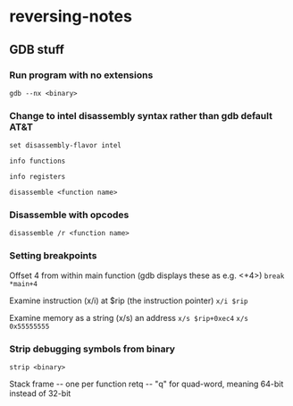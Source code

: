 # reversing-notes

## GDB stuff

### Run program with no extensions
`gdb --nx <binary>`

### Change to intel disassembly syntax rather than gdb default AT&T
`set disassembly-flavor intel`

`info functions`

`info registers`

`disassemble <function name>`

### Disassemble with opcodes
`disassemble /r <function name>`

### Setting breakpoints
Offset 4 from within main function (gdb displays these as e.g. <+4>)
`break *main+4`

Examine instruction (x/i) at $rip (the instruction pointer)
`x/i $rip`

Examine memory as a string (x/s) an address
`x/s $rip+0xec4`
`x/s 0x55555555`

### Strip debugging symbols from binary
`strip <binary>`

Stack frame -- one per function
retq -- "q" for quad-word, meaning 64-bit instead of 32-bit
